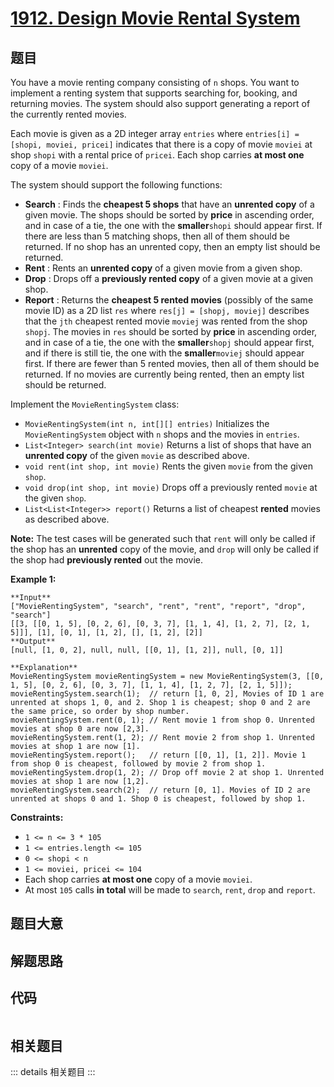 # [1912. Design Movie Rental System](https://leetcode.com/problems/design-movie-rental-system)

## 题目

You have a movie renting company consisting of `n` shops. You want to
implement a renting system that supports searching for, booking, and returning
movies. The system should also support generating a report of the currently
rented movies.

Each movie is given as a 2D integer array `entries` where `entries[i] =
[shopi, moviei, pricei]` indicates that there is a copy of movie `moviei` at
shop `shopi` with a rental price of `pricei`. Each shop carries **at most
one** copy of a movie `moviei`.

The system should support the following functions:

  * **Search** : Finds the **cheapest 5 shops** that have an **unrented copy** of a given movie. The shops should be sorted by **price** in ascending order, and in case of a tie, the one with the **smaller**`shopi` should appear first. If there are less than 5 matching shops, then all of them should be returned. If no shop has an unrented copy, then an empty list should be returned.
  * **Rent** : Rents an **unrented copy** of a given movie from a given shop.
  * **Drop** : Drops off a **previously rented copy** of a given movie at a given shop.
  * **Report** : Returns the **cheapest 5 rented movies** (possibly of the same movie ID) as a 2D list `res` where `res[j] = [shopj, moviej]` describes that the `jth` cheapest rented movie `moviej` was rented from the shop `shopj`. The movies in `res` should be sorted by **price** in ascending order, and in case of a tie, the one with the **smaller**`shopj` should appear first, and if there is still tie, the one with the **smaller**`moviej` should appear first. If there are fewer than 5 rented movies, then all of them should be returned. If no movies are currently being rented, then an empty list should be returned.

Implement the `MovieRentingSystem` class:

  * `MovieRentingSystem(int n, int[][] entries)` Initializes the `MovieRentingSystem` object with `n` shops and the movies in `entries`.
  * `List<Integer> search(int movie)` Returns a list of shops that have an **unrented copy** of the given `movie` as described above.
  * `void rent(int shop, int movie)` Rents the given `movie` from the given `shop`.
  * `void drop(int shop, int movie)` Drops off a previously rented `movie` at the given `shop`.
  * `List<List<Integer>> report()` Returns a list of cheapest **rented** movies as described above.

**Note:** The test cases will be generated such that `rent` will only be
called if the shop has an **unrented** copy of the movie, and `drop` will only
be called if the shop had **previously rented** out the movie.



**Example 1:**

    
    
    **Input**
    ["MovieRentingSystem", "search", "rent", "rent", "report", "drop", "search"]
    [[3, [[0, 1, 5], [0, 2, 6], [0, 3, 7], [1, 1, 4], [1, 2, 7], [2, 1, 5]]], [1], [0, 1], [1, 2], [], [1, 2], [2]]
    **Output**
    [null, [1, 0, 2], null, null, [[0, 1], [1, 2]], null, [0, 1]]
    
    **Explanation**
    MovieRentingSystem movieRentingSystem = new MovieRentingSystem(3, [[0, 1, 5], [0, 2, 6], [0, 3, 7], [1, 1, 4], [1, 2, 7], [2, 1, 5]]);
    movieRentingSystem.search(1);  // return [1, 0, 2], Movies of ID 1 are unrented at shops 1, 0, and 2. Shop 1 is cheapest; shop 0 and 2 are the same price, so order by shop number.
    movieRentingSystem.rent(0, 1); // Rent movie 1 from shop 0. Unrented movies at shop 0 are now [2,3].
    movieRentingSystem.rent(1, 2); // Rent movie 2 from shop 1. Unrented movies at shop 1 are now [1].
    movieRentingSystem.report();   // return [[0, 1], [1, 2]]. Movie 1 from shop 0 is cheapest, followed by movie 2 from shop 1.
    movieRentingSystem.drop(1, 2); // Drop off movie 2 at shop 1. Unrented movies at shop 1 are now [1,2].
    movieRentingSystem.search(2);  // return [0, 1]. Movies of ID 2 are unrented at shops 0 and 1. Shop 0 is cheapest, followed by shop 1.
    



**Constraints:**

  * `1 <= n <= 3 * 105`
  * `1 <= entries.length <= 105`
  * `0 <= shopi < n`
  * `1 <= moviei, pricei <= 104`
  * Each shop carries **at most one** copy of a movie `moviei`.
  * At most `105` calls **in total** will be made to `search`, `rent`, `drop` and `report`.


## 题目大意

## 解题思路

## 代码

```javascript

```

## 相关题目

::: details 相关题目
:::
